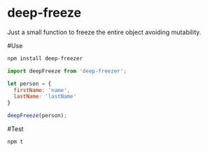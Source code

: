 # deep-freeze
Just a small function to freeze the entire object avoiding mutability.

#Use
```zsh
npm install deep-freezer
```

```javascript
import deepFreeze from 'deep-freezer';

let person = {
  firstName: 'name',
  lastName: 'lastName'
}

deepFreeze(person);
```

#Test
```zsh
npm t
```
